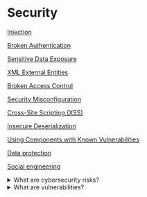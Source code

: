 # Security

[Injection](INJECTION.md)

[Broken Authentication](BROKEN_AUTHENTICATION.md)

[Sensitive Data Exposure](SENSITIVE_DATA_EXPOSURE.md)

[XML External Entities](XML_EXTERNAL_ENTITIES.md)

[Broken Access Control](BROKEN_ACCESS_CONTROL.md)

[Security Misconfiguration](SECURITY_MISCONFIGURATION.md)

[Cross-Site Scripting (XSS)](CROSS_SITE_SCRIPTING_XSS.md)

[Insecure Deserialization](INSECURE_DESERIALIZATION.md)

[Using Components with Known Vulnerabilities](USING_COMPONENTS_WITH_KNOWN_VULNERABILITIES.md)

[Data protection](DATA_PROTECTION.md)

[Social engineering](SOCIAL_ENGINEERING.md)

<details>
  <summary>What are cybersecurity risks?</summary>

Cybersecurity risks have emerded as a crucial concern for IT companies. They can be associaged with the loss of confidentiality, integrity, or availability of information (or control) systems and have the potential to adversely impact an organization's operations (i.e, its mission, functions, image, or reputaion).

</details>

<details>
  <summary>What are vulnerabilities?</summary>

Vulnerabilities are weaknesses in a computer or network that leave it susceptible to potential exploitation, such as unauthorized use or access.

</details>

